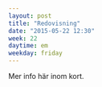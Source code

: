 ```yaml
---
layout: post
title: "Redovisning"
date: "2015-05-22 12:30"
week: 22
daytime: em
weekday: friday
---
```


Mer info här inom kort.
